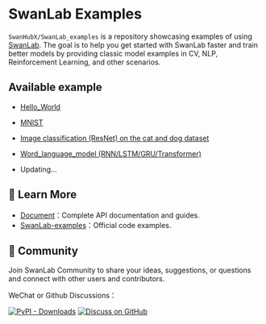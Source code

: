 # SwanLab Examples

`SwanHubX/SwanLab_examples` is a repository showcasing examples of using [SwanLab](https://github.com/swanhubx/swanlab). The goal is to help you get started with SwanLab faster and train better models by providing classic model examples in CV, NLP, Reinforcement Learning, and other scenarios.




## Available example
- [Hello_World](Hello_World)

- [MNIST](plain_net_mnist)

- [Image classification (ResNet) on the cat and dog dataset](Resnet50_cats_vs_dogs)

- [Word_language_model (RNN/LSTM/GRU/Transformer)](Word_language_model)

- Updating...




## 🌱 Learn More

- [Document](https://geektechstudio.feishu.cn/wiki/space/7310593325374013444?ccm_open_type=lark_wiki_spaceLink&open_tab_from=wiki_home)：Complete API documentation and guides.
- [SwanLab-examples](https://github.com/SwanHubX/SwanLab-examples)：Official code examples.



## 💬 Community

Join SwanLab Community to share your ideas, suggestions, or questions and connect with other users and contributors.

WeChat or Github Discussions：

[![PyPI - Downloads](https://img.shields.io/badge/wechat-online-green)](https://geektechstudio.feishu.cn/wiki/NIZ9wp5LRiSqQykizbGcVzUKnic) [![Discuss on GitHub](https://img.shields.io/badge/discussions-GitHub-333333?logo=github)](https://github.com/SwanHubX/SwanLab/discussions)



